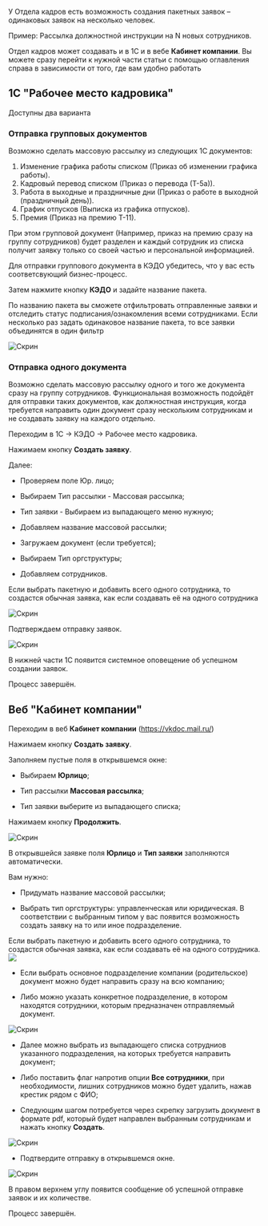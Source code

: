 У Отдела кадров есть возможность создания пакетных заявок – одинаковых заявок на несколько человек. 

Пример: Рассылка должностной инструкции на N новых сотрудников.

<info>

Отдел кадров может создавать и в 1С и в вебе **Кабинет компании**. Вы можете сразу перейти к нужной части статьи с помощью оглавления справа в зависимости от того, где вам удобно работать

</info>


## 1С "Рабочее место кадровика"
Доступны два варианта

### Отправка групповых документов
Возможно сделать массовую рассылку из следующих 1С документов:

1. Изменение графика работы списком (Приказ об изменении графика работы).
2. Кадровый перевод списком (Приказ о перевода (Т-5а)).
3. Работа в выходные и праздничные дни​​​​​​​ (Приказ о работе в выходной (праздничный день)).
4. График отпусков (Выписка из графика отпусков).
5. Премия (Приказ на премию Т-11).

При этом групповой документ (Например, приказ на премию сразу на группу сотрудников) будет разделен и каждый сотрудник из списка получит заявку только со своей частью и персональной информацией. 

Для отправки группового документа в КЭДО убедитесь, что у вас есть соответсвующий бизнес-процесс. 

Затем нажмите кнопку **КЭДО** и задайте название пакета. 

<info>
По названию пакета вы сможете отфильтровать отправленные заявки и отследить статус подписания/ознакомления всеми сотрудниками.
Если несколько раз задать одинаковое название пакета, то все заявки объединятся в один фильтр
</info>



![Скрин](./assets/batch1.png)



### Отправка одного документа

Возможно сделать массовую рассылку одного и того же документа сразу на группу сотрудников. Функциональная возможность подойдёт для отправки таких документов, как должностная инструкция, когда требуется направить один документ сразу нескольким сотрудникам и не создавать заявку на каждого отдельно. 

Переходим в 1С → КЭДО → Рабочее место кадровика.

Нажимаем кнопку **Создать заявку**.

Далее:

- Проверяем поле Юр. лицо;

- Выбираем Тип рассылки - Массовая рассылка;

- Тип заявки - Выбираем из выпадающего меню нужную;

- Добавляем название массовой рассылки;

- Загружаем документ (если требуется);

- Выбираем Тип оргструктуры;

- Добавляем сотрудников.

<info>
Если выбрать пакетную и добавить всего одного сотрудника, то создастся обычная заявка, как если создавать её на одного сотрудника
</info>


![Скрин](./assets/batch2.png)




Подтверждаем отправку заявок.


![Скрин](./assets/batch3.png)




В нижней части 1С появится системное оповещение об успешном создании заявок.

Процесс завершён.



## Веб "Кабинет компании"

Переходим в веб **Кабинет компании** (https://vkdoc.mail.ru/)

Нажимаем кнопку **Создать заявку**.

Заполняем пустые поля в открывшемся окне:

- Выбираем **Юрлицо**;

- Тип рассылки **Массовая рассылка**;

- Тип заявки выберите из выпадающего списка;

Нажимаем кнопку **Продолжить**.


![Скрин](./assets/batch4.png)




В открывшейся заявке поля **Юрлицо** и **Тип заявки** заполняются автоматически. 

Вам нужно:

- Придумать название массовой рассылки;

- Выбрать тип оргструктуры: управленческая или юридическая. В соответствии с выбранным типом у вас появится возможность создать заявку на то или иное подразделение.

<info>
Если выбрать пакетную и добавить всего одного сотрудника, то создастся обычная заявка, как если создавать её на одного сотрудника.
</info>

<br>

<img src="./assets/batch5.png" >

<br>


- Если выбрать основное подразделение компании (родительское) документ можно будет направить сразу на всю компанию;

- Либо можно указать конкретное подразделение, в котором находятся сотрудники, которым предназначен отправляемый документ.


![Скрин](./assets/batch6.png)




- Далее можно выбрать из выпадающего списка сотрудниов указанного подразделения, на которых требуется направить документ;

- Либо поставить флаг напротив опции **Все сотрудники**, при необходимости, лишних сотрудников можно будет удалить, нажав крестик рядом с ФИО;

- Следующим шагом потребуется через скрепку загрузить документ в формате pdf, который будет направлен выбранным сотрудникам и нажать кнопку **Создать**.


![Скрин](./assets/batch7.png)



- Подтвердите отправку в открывшемся окне.



![Скрин](./assets/batch8.png)




В правом верхнем углу появится сообщение об успешной отправке заявок и их количестве.


Процесс завершён.